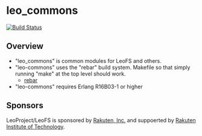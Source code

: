 leo_commons
===========

[![Build Status](https://secure.travis-ci.org/leo-project/leo_commons.png?branch=master)](http://travis-ci.org/leo-project/leo_commons)

Overview
--------

* "leo_commons" is common modules for LeoFS and others. 
* "leo-commons" uses the "rebar" build system. Makefile so that simply running "make" at the top level should work.
  * [rebar](https://github.com/basho/rebar)
* "leo-commons" requires Erlang R16B03-1 or higher

## Sponsors

LeoProject/LeoFS is sponsored by [Rakuten, Inc.](http://global.rakuten.com/corp/) and suppoerted by [Rakuten Institute of Technology](http://rit.rakuten.co.jp/).
